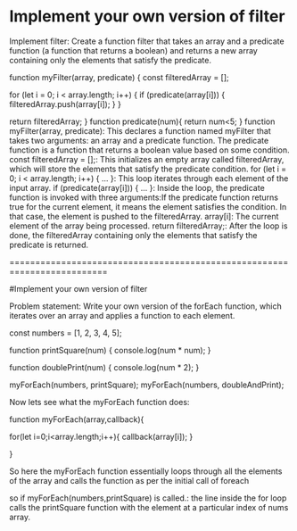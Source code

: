 # Implement your own version of filter

Implement filter: Create a function filter that takes an array and a predicate function (a function that returns a boolean) and returns a new array containing only the elements that satisfy the predicate.

function myFilter(array, predicate) {
  const filteredArray = [];

  for (let i = 0; i < array.length; i++) {
    if (predicate(array[i])) {
      filteredArray.push(array[i]);
    }
  }

  return filteredArray;
}
function predicate(num){
return num<5;
}
function myFilter(array, predicate): This declares a function named myFilter that takes two arguments: an array and a predicate function. The predicate function is a function that returns a boolean value based on some condition.
const filteredArray = [];: This initializes an empty array called filteredArray, which will store the elements that satisfy the predicate condition.
for (let i = 0; i < array.length; i++) { ... }: This loop iterates through each element of the input array.
if (predicate(array[i])) { ... }: Inside the loop, the predicate function is invoked with three arguments:If the predicate function returns true for the current element, it means the element satisfies the condition. In that case, the element is pushed to the filteredArray.
array[i]: The current element of the array being processed.
return filteredArray;: After the loop is done, the filteredArray containing only the elements that satisfy the predicate is returned.

=========================================================================

#Implement your own version of filter

Problem statement: 
Write your own version of the forEach function, which iterates over an array and applies a function to each element.



const numbers = [1, 2, 3, 4, 5];

function printSquare(num) {
  console.log(num * num);
}

function doublePrint(num) {
  console.log(num * 2);
}

myForEach(numbers, printSquare); 
myForEach(numbers, doubleAndPrint); 


Now lets see what the myForEach function does:


function myForEach(array,callback){

  for(let i=0;i<array.length;i++){
      callback(array[i]);
   }

}

So here the myForEach function essentially loops through all the elements of the array and calls the function as per the initial call of foreach

so if myForEach(numbers,printSquare) is called.: the line inside the for loop calls the printSquare function with the element at a particular index of nums array.
